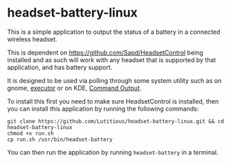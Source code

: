 # headset-battery-linux
This is a simple application to output the status of a battery in a connected wireless headset.

This is dependent on https://github.com/Sapd/HeadsetControl being installed and as such will work with any headset that is supported by that application, and has battery support.

It is designed to be used via polling through some system utility such as on gnome, [executor](https://extensions.gnome.org/extension/2932/executor/) or on KDE, [Command Output](https://github.com/Zren/plasma-applet-commandoutput).

To install this first you need to make sure HeadsetControl is installed, then you can install this application by running the following commands:

    git clone https://github.com/Lutitious/headset-battery-linux.git && cd headset-battery-linux
    chmod +x run.sh
    cp run.sh /usr/bin/headset-battery

You can then run the application by running `headset-battery` in a terminal.